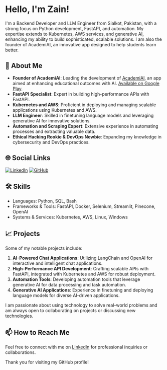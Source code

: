 # Hello, I'm Zain!

I'm a Backend Developer and LLM Engineer from Sialkot, Pakistan, with a strong focus on Python development, FastAPI, and automation. My expertise extends to Kubernetes, AWS services, and generative AI, enhancing my ability to build sophisticated, scalable solutions. I am also the founder of AcademiAI, an innovative app designed to help students learn better.

## 🚀 About Me

- **Founder of AcademiAI**: Leading the development of [AcademiAI](https://academiai.org/), an app aimed at enhancing educational outcomes with AI. [Available on Google Play](https://play.google.com/store/apps/details?id=com.ainnovate.academiaii&hl=en&gl=US).
- **FastAPI Specialist**: Expert in building high-performance APIs with FastAPI.
- **Kubernetes and AWS**: Proficient in deploying and managing scalable applications using Kubernetes and AWS.
- **LLM Engineer**: Skilled in finetuning language models and leveraging generative AI for innovative solutions.
- **Automation and Scraping Expert**: Extensive experience in automating processes and extracting valuable data.
- **Ethical Hacking Rookie & DevOps Newbie**: Expanding my knowledge in cybersecurity and DevOps practices.

## 🌐 Social Links

[![LinkedIn](https://img.shields.io/badge/LinkedIn-Zain-blue)](www.linkedin.com/in/zain-abdul-khaliq-653585216)
[![GitHub](https://img.shields.io/badge/GitHub-zain-black)](https://github.com/abdulzain6)

## 🛠 Skills

- Languages: Python, SQL, Bash
- Frameworks & Tools: FastAPI, Docker, Selenium, Streamlit, Pinecone, OpenAI
- Systems & Services: Kubernetes, AWS, Linux, Windows

## 📈 Projects

Some of my notable projects include:

1. **AI-Powered Chat Applications**: Utilizing LangChain and OpenAI for interactive and intelligent chat applications.
2. **High-Performance API Development**: Crafting scalable APIs with FastAPI, integrated with Kubernetes and AWS for robust deployment.
3. **Automation Tools**: Developing automation tools that leverage generative AI for data processing and task automation.
4. **Generative AI Applications**: Experience in finetuning and deploying language models for diverse AI-driven applications.

I am passionate about using technology to solve real-world problems and am always open to collaborating on projects or discussing new technologies.

## 📫 How to Reach Me

Feel free to connect with me on [LinkedIn](www.linkedin.com/in/zain-abdul-khaliq-653585216) for professional inquiries or collaborations.

Thank you for visiting my GitHub profile!
